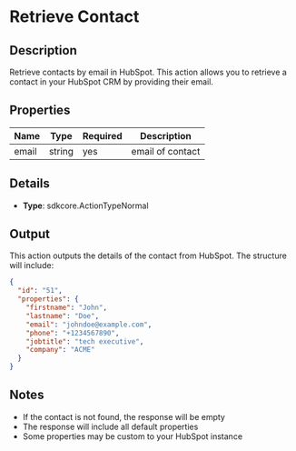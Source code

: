 # Retrieve Contact

## Description

Retrieve contacts by email in HubSpot. This action allows you to retrieve a contact in your HubSpot CRM by providing their email.

## Properties

| Name  | Type   | Required | Description      |
|-------|--------|----------|------------------|
| email | string | yes      | email of contact |



## Details

- **Type**: sdkcore.ActionTypeNormal

## Output

This action outputs the details of the contact from HubSpot. The structure will include:

```json
{
  "id": "51",
  "properties": {
    "firstname": "John",
    "lastname": "Doe",
    "email": "johndoe@example.com",
    "phone": "+1234567890",
    "jobtitle": "tech executive",
    "company": "ACME"
  }
}
```

## Notes
- If the contact is not found, the response will be empty
- The response will include all default properties
- Some properties may be custom to your HubSpot instance